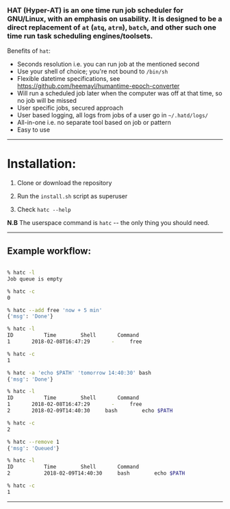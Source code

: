 ### HAT (Hyper-AT) is an one time run job scheduler for GNU/Linux, with an emphasis on usability. It is designed to be a direct replacement of `at` (`atq`, `atrm`), `batch`, and other such one time run task scheduling engines/toolsets.

Benefits of `hat`:

- Seconds resolution i.e. you can run job at the mentioned second
- Use your shell of choice; you're not bound to `/bin/sh`
- Flexible datetime specifications, see https://github.com/heemayl/humantime-epoch-converter
- Will run a scheduled job later when the computer was off at that time, so no job will be missed
- User specific jobs, secured approach
- User based logging, all logs from jobs of a user go in `~/.hatd/logs/`
- All-in-one i.e. no separate tool based on job or pattern
- Easy to use

---

# Installation:

1. Clone or download the repository

2. Run the `install.sh` script as superuser

3. Check `hatc --help`

**N.B** The userspace command is `hatc` -- the only thing you should need.

---

## Example workflow:

```bash

% hatc -l
Job queue is empty

% hatc -c
0

% hatc --add free 'now + 5 min'
{'msg': 'Done'}

% hatc -l
ID		    Time		Shell		Command
1	    2018-02-08T16:47:29		  -		free

% hatc -c
1

% hatc -a 'echo $PATH' 'tomorrow 14:40:30' bash
{'msg': 'Done'}

% hatc -l
ID		    Time		Shell		Command
1	    2018-02-08T16:47:29		  -		free
2	    2018-02-09T14:40:30		bash		echo $PATH

% hatc -c
2

% hatc --remove 1
{'msg': 'Queued'}

% hatc -l
ID		    Time		Shell		Command
2           2018-02-09T14:40:30		bash		echo $PATH

% hatc -c
1

```

---
